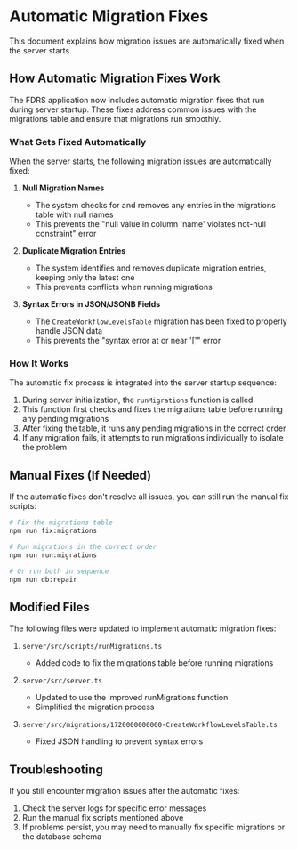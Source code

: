 # Automatic Migration Fixes

This document explains how migration issues are automatically fixed when the server starts.

## How Automatic Migration Fixes Work

The FDRS application now includes automatic migration fixes that run during server startup. These fixes address common issues with the migrations table and ensure that migrations run smoothly.

### What Gets Fixed Automatically

When the server starts, the following migration issues are automatically fixed:

1. **Null Migration Names**
   - The system checks for and removes any entries in the migrations table with null names
   - This prevents the "null value in column 'name' violates not-null constraint" error

2. **Duplicate Migration Entries**
   - The system identifies and removes duplicate migration entries, keeping only the latest one
   - This prevents conflicts when running migrations

3. **Syntax Errors in JSON/JSONB Fields**
   - The `CreateWorkflowLevelsTable` migration has been fixed to properly handle JSON data
   - This prevents the "syntax error at or near '['" error

### How It Works

The automatic fix process is integrated into the server startup sequence:

1. During server initialization, the `runMigrations` function is called
2. This function first checks and fixes the migrations table before running any pending migrations
3. After fixing the table, it runs any pending migrations in the correct order
4. If any migration fails, it attempts to run migrations individually to isolate the problem

## Manual Fixes (If Needed)

If the automatic fixes don't resolve all issues, you can still run the manual fix scripts:

```bash
# Fix the migrations table
npm run fix:migrations

# Run migrations in the correct order
npm run run:migrations

# Or run both in sequence
npm run db:repair
```

## Modified Files

The following files were updated to implement automatic migration fixes:

1. `server/src/scripts/runMigrations.ts`
   - Added code to fix the migrations table before running migrations

2. `server/src/server.ts`
   - Updated to use the improved runMigrations function
   - Simplified the migration process

3. `server/src/migrations/1720000000000-CreateWorkflowLevelsTable.ts`
   - Fixed JSON handling to prevent syntax errors

## Troubleshooting

If you still encounter migration issues after the automatic fixes:

1. Check the server logs for specific error messages
2. Run the manual fix scripts mentioned above
3. If problems persist, you may need to manually fix specific migrations or the database schema